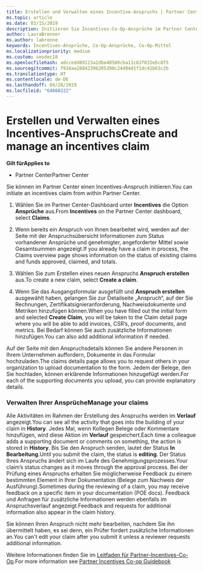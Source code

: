 ```yaml
---
title: Erstellen und Verwalten eines Incentive-Anspruchs | Partner Center
ms.topic: article
ms.date: 03/15/2019
description: Initiieren Sie Incentives-Co-Op-Ansprüche im Partner Center. Alle Aktivitäten im Rahmen der Erstellung des Anspruchs werden im Verlauf angezeigt.
author: LauraBrenner
ms.author: labrenne
keywords: Incentives-Ansprüche, Co-Op-Ansprüche, Co-Op-Mittel
ms.localizationpriority: medium
ms.custom: seodec18
ms.openlocfilehash: adccedd89123a2dbe40500cba11c63f832e6c8f5
ms.sourcegitcommit: f916aa2884239b205398c24d04d1f1dc41b63c2b
ms.translationtype: HT
ms.contentlocale: de-DE
ms.lasthandoff: 04/28/2019
ms.locfileid: "64668222"
---
```

# <a name="create-and-manage-an-incentives-claim"></a><span data-ttu-id="3d0d3-105">Erstellen und Verwalten eines Incentives-Anspruchs</span><span class="sxs-lookup"><span data-stu-id="3d0d3-105">Create and manage an incentives claim</span></span>

<span data-ttu-id="3d0d3-106">**Gilt für**</span><span class="sxs-lookup"><span data-stu-id="3d0d3-106">**Applies to**</span></span>
- <span data-ttu-id="3d0d3-107">Partner Center</span><span class="sxs-lookup"><span data-stu-id="3d0d3-107">Partner Center</span></span>

<span data-ttu-id="3d0d3-108">Sie können im Partner Center einen Incentives-Anspruch initiieren.</span><span class="sxs-lookup"><span data-stu-id="3d0d3-108">You can initiate an incentives claim from within Partner Center.</span></span> 

1. <span data-ttu-id="3d0d3-109">Wählen Sie im Partner Center-Dashboard unter **Incentives** die Option **Ansprüche** aus.</span><span class="sxs-lookup"><span data-stu-id="3d0d3-109">From **Incentives** on the Partner Center dashboard, select **Claims**.</span></span>

2.  <span data-ttu-id="3d0d3-110">Wenn bereits ein Anspruch von Ihnen bearbeitet wird, werden auf der Seite mit der Anspruchsübersicht Informationen zum Status vorhandener Ansprüche und genehmigter, angeforderter Mittel sowie Gesamtsummen angezeigt.</span><span class="sxs-lookup"><span data-stu-id="3d0d3-110">If you already have a claim in process, the Claims overview page shows information on the status of existing claims and funds approved, claimed, and totals.</span></span>

3.  <span data-ttu-id="3d0d3-111">Wählen Sie zum Erstellen eines neuen Anspruchs **Anspruch erstellen** aus.</span><span class="sxs-lookup"><span data-stu-id="3d0d3-111">To create a new claim, select **Create a claim**.</span></span>

4.  <span data-ttu-id="3d0d3-112">Wenn Sie das Ausgangsformular ausgefüllt und **Anspruch erstellen** ausgewählt haben, gelangen Sie zur Detailseite „Anspruch“, auf der Sie Rechnungen, Zertifikatsignieranforderung, Nachweisdokumente und Metriken hinzufügen können.</span><span class="sxs-lookup"><span data-stu-id="3d0d3-112">When you have filled out the initial form and selected **Create Claim**, you will be taken to the Claim detail page where you will be able to add invoices, CSR’s, proof documents, and metrics.</span></span> <span data-ttu-id="3d0d3-113">Bei Bedarf können Sie auch zusätzliche Informationen hinzufügen.</span><span class="sxs-lookup"><span data-stu-id="3d0d3-113">You can also add additional information if needed.</span></span>

<span data-ttu-id="3d0d3-114">Auf der Seite mit den Anspruchsdetails können Sie andere Personen in Ihrem Unternehmen auffordern, Dokumente in das Formular hochzuladen.</span><span class="sxs-lookup"><span data-stu-id="3d0d3-114">The claims details page allows you to request others in your organization to upload documentation to the form.</span></span> <span data-ttu-id="3d0d3-115">Jedem der Belege, den Sie hochladen, können erklärende Informationen hinzugefügt werden.</span><span class="sxs-lookup"><span data-stu-id="3d0d3-115">For each of the supporting documents you upload, you can provide explanatory details.</span></span> 

### <a name="manage-your-claims"></a><span data-ttu-id="3d0d3-116">Verwalten Ihrer Ansprüche</span><span class="sxs-lookup"><span data-stu-id="3d0d3-116">Manage your claims</span></span>

<span data-ttu-id="3d0d3-117">Alle Aktivitäten im Rahmen der Erstellung des Anspruchs werden im **Verlauf** angezeigt.</span><span class="sxs-lookup"><span data-stu-id="3d0d3-117">You can see all the activity that goes into the building of your claim in **History**.</span></span> <span data-ttu-id="3d0d3-118">Jedes Mal, wenn Kollegen Belege oder Kommentare hinzufügen, wird diese Aktion im **Verlauf** gespeichert.</span><span class="sxs-lookup"><span data-stu-id="3d0d3-118">Each time a colleague adds a supporting document or comments on something, the action is stored in **History**.</span></span> <span data-ttu-id="3d0d3-119">Bis Sie den Anspruch senden, lautet der Status **In Bearbeitung**.</span><span class="sxs-lookup"><span data-stu-id="3d0d3-119">Until you submit the claim, the status is **editing**.</span></span> <span data-ttu-id="3d0d3-120">Der Status Ihres Anspruchs ändert sich im Laufe des Genehmigungsprozesses.</span><span class="sxs-lookup"><span data-stu-id="3d0d3-120">Your claim’s status changes as it moves through the approval process.</span></span> <span data-ttu-id="3d0d3-121">Bei der Prüfung eines Anspruchs erhalten Sie möglicherweise Feedback zu einem bestimmten Element in Ihrer Dokumentation (Belege zum Nachweis der Ausführung).</span><span class="sxs-lookup"><span data-stu-id="3d0d3-121">Sometimes during the reviewing of a claim, you may receive feedback on a specific item in your documentation (POE docs).</span></span> <span data-ttu-id="3d0d3-122">Feedback und Anfragen für zusätzliche Informationen werden ebenfalls im Anspruchsverlauf angezeigt.</span><span class="sxs-lookup"><span data-stu-id="3d0d3-122">Feedback and requests for additional information also appear in the claim history.</span></span> 

<span data-ttu-id="3d0d3-123">Sie können Ihren Anspruch nicht mehr bearbeiten, nachdem Sie ihn übermittelt haben, es sei denn, ein Prüfer fordert zusätzliche Informationen an.</span><span class="sxs-lookup"><span data-stu-id="3d0d3-123">You can't edit your claim after you submit it unless a reviewer requests additional information.</span></span>

<span data-ttu-id="3d0d3-124">Weitere Informationen finden Sie im [Leitfaden für Partner-Incentives-Co-Op](https://assets.microsoft.com/coop-guidebook.pdf).</span><span class="sxs-lookup"><span data-stu-id="3d0d3-124">For more information see [Partner Incentives Co-op Guidebook](https://assets.microsoft.com/coop-guidebook.pdf)</span></span>
